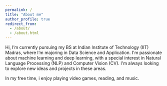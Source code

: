 ```yaml
---
permalink: /
title: "About me"
author_profile: true
redirect_from: 
  - /about/
  - /about.html
---
```


Hi,  I’m currently pursuing my BS at Indian Institute of Technology (IIT) Madras, where I’m majoring in Data Science and Application. I'm passionate about machine learning and deep learning, with a special interest in Natural Language Processing (NLP) and Computer Vision (CV). I'm always looking to explore new ideas and projects in these areas.

In my free time, i enjoy playing video games, reading, and music.